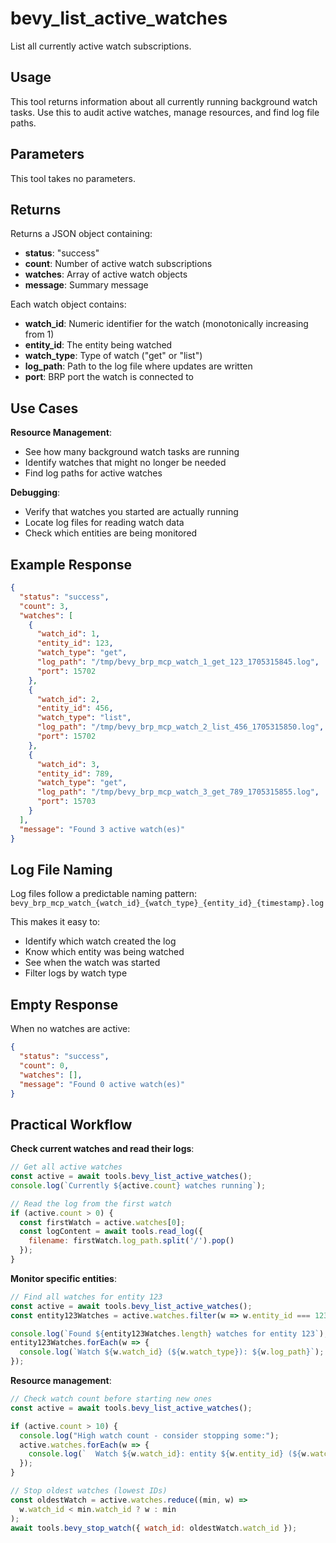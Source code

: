# bevy_list_active_watches

List all currently active watch subscriptions.

## Usage

This tool returns information about all currently running background watch tasks. Use this to audit active watches, manage resources, and find log file paths.

## Parameters

This tool takes no parameters.

## Returns

Returns a JSON object containing:
- **status**: "success" 
- **count**: Number of active watch subscriptions
- **watches**: Array of active watch objects
- **message**: Summary message

Each watch object contains:
- **watch_id**: Numeric identifier for the watch (monotonically increasing from 1)
- **entity_id**: The entity being watched
- **watch_type**: Type of watch ("get" or "list")
- **log_path**: Path to the log file where updates are written
- **port**: BRP port the watch is connected to

## Use Cases

**Resource Management**:
- See how many background watch tasks are running
- Identify watches that might no longer be needed
- Find log paths for active watches

**Debugging**:
- Verify that watches you started are actually running
- Locate log files for reading watch data
- Check which entities are being monitored

## Example Response

```json
{
  "status": "success",
  "count": 3,
  "watches": [
    {
      "watch_id": 1,
      "entity_id": 123,
      "watch_type": "get",
      "log_path": "/tmp/bevy_brp_mcp_watch_1_get_123_1705315845.log",
      "port": 15702
    },
    {
      "watch_id": 2,
      "entity_id": 456,
      "watch_type": "list",
      "log_path": "/tmp/bevy_brp_mcp_watch_2_list_456_1705315850.log",
      "port": 15702  
    },
    {
      "watch_id": 3,
      "entity_id": 789,
      "watch_type": "get",
      "log_path": "/tmp/bevy_brp_mcp_watch_3_get_789_1705315855.log",
      "port": 15703
    }
  ],
  "message": "Found 3 active watch(es)"
}
```

## Log File Naming

Log files follow a predictable naming pattern:
`bevy_brp_mcp_watch_{watch_id}_{watch_type}_{entity_id}_{timestamp}.log`

This makes it easy to:
- Identify which watch created the log
- Know which entity was being watched
- See when the watch was started
- Filter logs by watch type

## Empty Response

When no watches are active:

```json
{
  "status": "success",
  "count": 0,
  "watches": [],
  "message": "Found 0 active watch(es)"
}
```

## Practical Workflow

**Check current watches and read their logs**:
```javascript
// Get all active watches
const active = await tools.bevy_list_active_watches();
console.log(`Currently ${active.count} watches running`);

// Read the log from the first watch
if (active.count > 0) {
  const firstWatch = active.watches[0];
  const logContent = await tools.read_log({
    filename: firstWatch.log_path.split('/').pop()
  });
}
```

**Monitor specific entities**:
```javascript
// Find all watches for entity 123
const active = await tools.bevy_list_active_watches();
const entity123Watches = active.watches.filter(w => w.entity_id === 123);

console.log(`Found ${entity123Watches.length} watches for entity 123`);
entity123Watches.forEach(w => {
  console.log(`Watch ${w.watch_id} (${w.watch_type}): ${w.log_path}`);
});
```

**Resource management**:
```javascript
// Check watch count before starting new ones
const active = await tools.bevy_list_active_watches();

if (active.count > 10) {
  console.log("High watch count - consider stopping some:");
  active.watches.forEach(w => {
    console.log(`  Watch ${w.watch_id}: entity ${w.entity_id} (${w.watch_type})`);
  });
}

// Stop oldest watches (lowest IDs)
const oldestWatch = active.watches.reduce((min, w) => 
  w.watch_id < min.watch_id ? w : min
);
await tools.bevy_stop_watch({ watch_id: oldestWatch.watch_id });
```